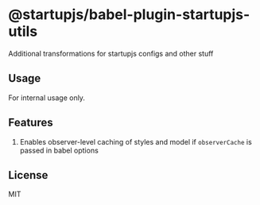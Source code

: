 # @startupjs/babel-plugin-startupjs-utils

Additional transformations for startupjs configs and other stuff

## Usage

For internal usage only.

## Features

1. Enables observer-level caching of styles and model if `observerCache` is passed in babel options

## License

MIT
